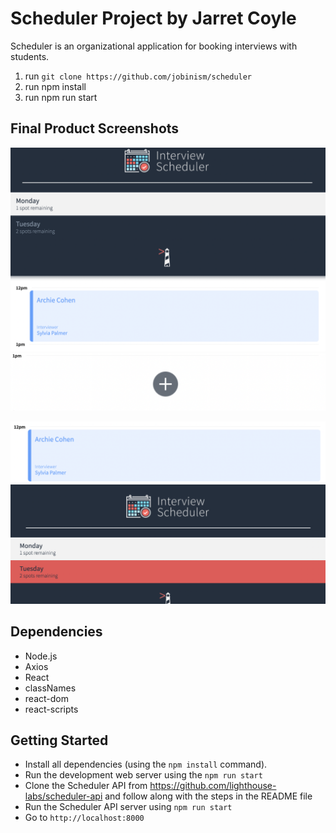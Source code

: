 # Scheduler Project by Jarret Coyle

Scheduler is an organizational application for booking interviews with students.

1. run `git clone https://github.com/jobinism/scheduler`
2. run npm install
3. run npm run start

## Final Product Screenshots

!["screenshot of App"](https://github.com/jobinism/scheduler/blob/master/public/images/App-View.png)
!["screenshot of Book Interview Button"](https://github.com/jobinism/scheduler/blob/master/public/images/Book-Interview-Button.png)

!["screenshot of Booked Interview"](https://github.com/jobinism/scheduler/blob/master/public/images/Booked-Interview.png)
!["screenshot of Hovered Day List"](https://github.com/jobinism/scheduler/blob/master/public/images/Days-List-Hovered.png)

## Dependencies

- Node.js
- Axios
- React
- classNames
- react-dom
- react-scripts


## Getting Started

- Install all dependencies (using the `npm install` command).
- Run the development web server using the `npm run start`
- Clone the Scheduler API from https://github.com/lighthouse-labs/scheduler-api and follow along with the steps in the README file
- Run the Scheduler API server using `npm run start`
- Go to `http://localhost:8000` 